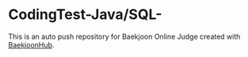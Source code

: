 # CodingTest-Java/SQL-
This is an auto push repository for Baekjoon Online Judge created with [BaekjoonHub](https://github.com/BaekjoonHub/BaekjoonHub).
